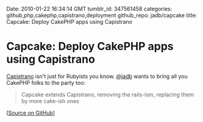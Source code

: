 Date: 2010-01-22 16:34:14 GMT
tumblr_id: 347561458
categories: github,php,cakephp,capistrano,deployment
github_repo: jadb/capcake
title: Capcake: Deploy CakePHP apps using Capistrano

# Capcake: Deploy CakePHP apps using Capistrano

[Capistrano](http://github.com/capistrano/capistrano) isn't just for Rubyists you know. [@jadb](http://github.com/jadb) wants to bring all you CakePHP folks to the party too:

> Capcake extends Capistrano, removing the rails-ism, replacing them by more cake-ish ones

[[Source on GitHub](http://github.com/jadb/capcake)]
